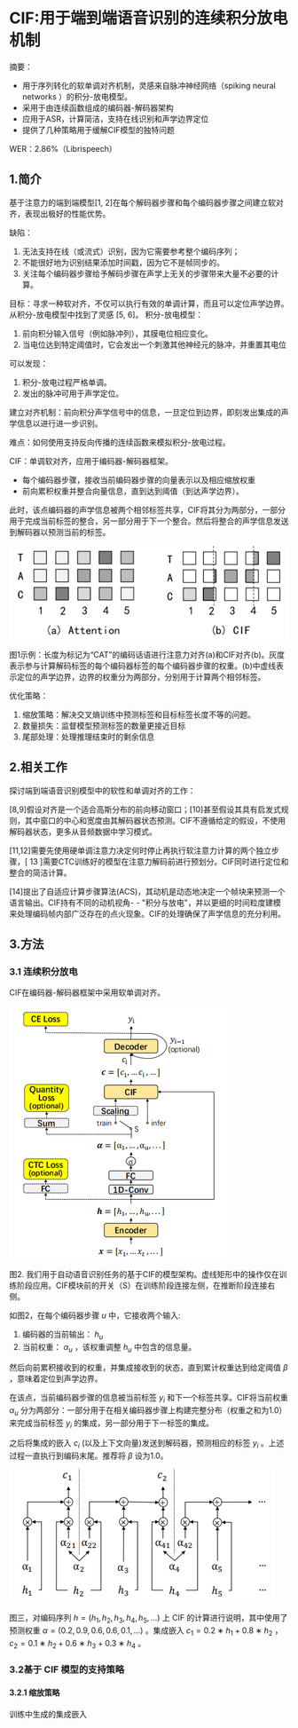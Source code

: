 # CIF:用于端到端语音识别的连续积分放电机制

摘要：
- 用于序列转化的软单调对齐机制，灵感来自脉冲神经网络（spiking neural networks ）的积分-放电模型。
- 采用于由连续函数组成的编码器-解码器架构
- 应用于ASR，计算简洁，支持在线识别和声学边界定位
- 提供了几种策略用于缓解CIF模型的独特问题

WER：2.86%（Librispeech）

## 1.简介

基于注意力的端到端模型[1, 2]在每个解码器步骤和每个编码器步骤之间建立软对齐，表现出极好的性能优势。

缺陷：
1. 无法支持在线（或流式）识别，因为它需要参考整个编码序列；
2. 不能很好地为识别结果添加时间戳，因为它不是帧同步的。
3. 关注每个编码器步骤给予解码步骤在声学上无关的步骤带来大量不必要的计算。

目标：寻求一种软对齐，不仅可以执行有效的单调计算，而且可以定位声学边界。从积分-放电模型中找到了灵感 [5, 6]。
积分-放电模型：
1. 前向积分输入信号（例如脉冲列），其膜电位相应变化。
2. 当电位达到特定阈值时，它会发出一个刺激其他神经元的脉冲，并重置其电位

可以发现：
1. 积分-放电过程严格单调。
2. 发出的脉冲可用于声学定位。

建立对齐机制：前向积分声学信号中的信息，一旦定位到边界，即刻发出集成的声学信息以进行进一步识别。

难点：如何使用支持反向传播的连续函数来模拟积分-放电过程。

CIF：单调软对齐，应用于编码器-解码器框架。
- 每个编码器步骤，接收当前编码器步骤的向量表示以及相应缩放权重
- 前向累积权重并整合向量信息，直到达到阈值（到达声学边界）。

此时，该点编码器的声学信息被两个相邻标签共享，CIF将其分为两部分，一部分用于完成当前标签的整合，另一部分用于下一个整合。然后将整合的声学信息发送到解码器以预测当前的标签。

![图1](CIF.aseets/1.png)

图1示例：长度为标记为“CAT”的编码话语进行注意力对齐(a)和CIF对齐(b)。灰度表示参与计算解码标签的每个编码器标签的每个编码器步骤的权重。(b)中虚线表示定位的声学边界，边界的权重分为两部分，分别用于计算两个相邻标签。

优化策略：
1. 缩放策略：解决交叉熵训练中预测标签和目标标签长度不等的问题。
2. 数量损失：监督模型预测标签的数量更接近目标
3. 尾部处理：处理推理结束时的剩余信息

## 2.相关工作
探讨端到端语音识别模型中的软性和单调对齐的工作：

[8,9]假设对齐是一个适合高斯分布的前向移动窗口；[10]甚至假设其具有启发式规则，其中窗口的中心和宽度由其解码器状态预测。CIF不遵循给定的假设，不使用解码器状态，更多从音频数据中学习模式。

[11,12]需要先使用硬单调注意力决定何时停止再执行软注意力计算的两个独立步骤，[ 13 ]需要CTC训练好的模型在注意力解码前进行预划分。CIF同时进行定位和整合的简洁计算。

[14]提出了自适应计算步骤算法(ACS)，其动机是动态地决定一个帧块来预测一个语言输出。CIF持有不同的动机视角- - "积分与放电"，并以更细的时间粒度建模来处理编码帧内部广泛存在的点火现象。CIF的处理确保了声学信息的充分利用。

## 3.方法

### 3.1 连续积分放电

CIF在编码器-解码器框架中采用软单调对齐。

![图2](CIF.aseets/2.png)

图2. 我们用于自动语音识别任务的基于CIF的模型架构。虚线矩形中的操作仅在训练阶段应用。CIF模块前的开关（S）在训练阶段连接左侧，在推断阶段连接右侧。

如图2，在每个编码器步骤 $u$ 中，它接收两个输入:
1. 编码器的当前输出： $h_u$ 
2. 当前权重： $\alpha_u$ ，该权重调整 $h_u$ 中包含的信息量。

然后向前累积接收到的权重，并集成接收到的状态，直到累计权重达到给定阈值 $\beta$ ，意味着定位到声学边界。

在该点，当前编码器步骤的信息被当前标签 $y_i$ 和下一个标签共享。CIF将当前权重 $\alpha_u$ 分为两部分：一部分用于在相关编码器步骤上构建完整分布（权重之和为1.0）来完成当前标签 $y_i$ 的集成，另一部分用于下一标签的集成。

之后将集成的嵌入 $c_i$ (以及上下文向量)发送到解码器，预测相应的标签 $y_i$ 。上述过程一直执行到编码末尾。推荐将 $\beta$ 设为1.0。

![图3](CIF.aseets/3.png)

图三，对编码序列 $h = (h_1, h_2, h_3, h_4, h_5, . . .)$ 上 CIF 的计算进行说明，其中使用了预测权重 $\alpha = (0.2, 0.9, 0.6, 0.6, 0.1, . . .)$ 。集成嵌入 $c_1 = 0.2 ∗ h_1 + 0.8 ∗ h_2$ ， $c_2 = 0.1 ∗ h_2 + 0.6 ∗ h_3 +0.3 ∗ h_4$  。


### 3.2基于 CIF 模型的支持策略

#### 3.2.1 缩放策略

训练中生成的集成嵌入